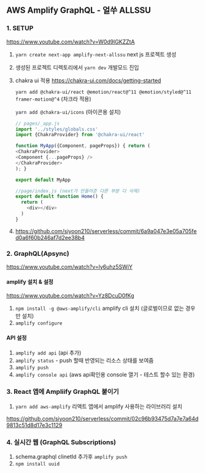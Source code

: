 ##  AWS Amplify GraphQL - 얼쑤 ALLSSU


### 1. SETUP
https://www.youtube.com/watch?v=W0d9lGKZZtA
1. `yarn create next-app amplify-next-allssu` next js 프로젝트 생성 
2. 생성된 프로젝트 디렉토리에서 `yarn dev` 개발모드 진입
3. chakra ui 적용 https://chakra-ui.com/docs/getting-started
   
   `yarn add @chakra-ui/react @emotion/react@^11 @emotion/styled@^11 framer-motion@^4` (차크라 적용)
   
   `yarn add @chakra-ui/icons` (아이콘용 설치)

   ```js
   // pages/_app.js
   import '../styles/globals.css'
   import {ChakraProvider} from '@chakra-ui/react'
   
   function MyApp({Component, pageProps}) { return (
   <ChakraProvider>
   <Component {...pageProps} />
   </ChakraProvider>
   ); }
   
   export default MyApp
   
   ```
   ```js
   //page/index.js (next가 만들어준 다른 부분 다 삭제)
   export default function Home() {
     return (
       <div></div>
     )
   }
   ```
4. https://github.com/siyoon210/serverless/commit/6a9a047e3e05a705fed0a6f60b246af7d2ee38b4

### 2. GraphQL(Apsync)
https://www.youtube.com/watch?v=ly6uhz5SWiY

#### amplify 설치 & 설정
https://www.youtube.com/watch?v=Yz8DcuD0fKg
1. `npm install -g @aws-amplify/cli` amplify cli 설치 (글로벌이므로 없는 경우만 설치)
2. `amplify configure` 

#### API 설정
1. `amplify add api` (api 추가)
2. `amplify status` - push 할때 반영되는 리소스 상태를 보여줌
3. `amplify push`
4. `amplify console api` (aws api확인용 console 열기 - 테스트 할수 있는 환경)

### 3. React 앱에 Ampliify GraphQL 붙이기

1. `yarn add aws-amplify` 리액트 앱에서 amplify 사용하는 라이브러리 설치

https://github.com/siyoon210/serverless/commit/02c96b93475d7a7e7a64d9813c51d8d17e3c1129

### 4. 실시간 웹 (GraphQL Subscriptions)

1. schema.graphql clinetId 추가후 `amplify push`
2. `npm install uuid`